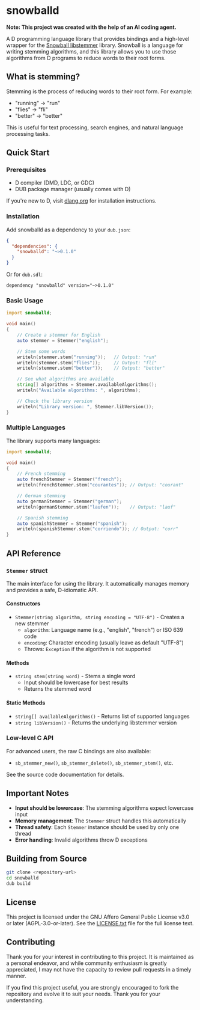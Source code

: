 # snowballd

**Note: This project was created with the help of an AI coding agent.**

A D programming language library that provides bindings and a high-level wrapper for
the [Snowball libstemmer](https://snowballstem.org/) library. Snowball is a language for writing stemming algorithms,
and this library allows you to use those algorithms from D programs to reduce words to their root forms.

## What is stemming?

Stemming is the process of reducing words to their root form. For example:

- "running" → "run"
- "flies" → "fli"
- "better" → "better"

This is useful for text processing, search engines, and natural language processing tasks.

## Quick Start

### Prerequisites

- D compiler (DMD, LDC, or GDC)
- DUB package manager (usually comes with D)

If you're new to D, visit [dlang.org](https://dlang.org) for installation instructions.

### Installation

Add snowballd as a dependency to your `dub.json`:

```json
{
  "dependencies": {
    "snowballd": "~>0.1.0"
  }
}
```

Or for `dub.sdl`:

```sdl
dependency "snowballd" version="~>0.1.0"
```

### Basic Usage

```d
import snowballd;

void main()
{
    // Create a stemmer for English
    auto stemmer = Stemmer("english");

    // Stem some words
    writeln(stemmer.stem("running"));   // Output: "run"
    writeln(stemmer.stem("flies"));     // Output: "fli"
    writeln(stemmer.stem("better"));    // Output: "better"

    // See what algorithms are available
    string[] algorithms = Stemmer.availableAlgorithms();
    writeln("Available algorithms: ", algorithms);

    // Check the library version
    writeln("Library version: ", Stemmer.libVersion());
}
```

### Multiple Languages

The library supports many languages:

```d
import snowballd;

void main()
{
    // French stemming
    auto frenchStemmer = Stemmer("french");
    writeln(frenchStemmer.stem("courantes")); // Output: "courant"

    // German stemming  
    auto germanStemmer = Stemmer("german");
    writeln(germanStemmer.stem("laufen"));    // Output: "lauf"

    // Spanish stemming
    auto spanishStemmer = Stemmer("spanish");
    writeln(spanishStemmer.stem("corriendo")); // Output: "corr"
}
```

## API Reference

### `Stemmer` struct

The main interface for using the library. It automatically manages memory and provides a safe, D-idiomatic API.

#### Constructors

- `Stemmer(string algorithm, string encoding = "UTF-8")` - Creates a new stemmer
    - `algorithm`: Language name (e.g., "english", "french") or ISO 639 code
    - `encoding`: Character encoding (usually leave as default "UTF-8")
    - Throws: `Exception` if the algorithm is not supported

#### Methods

- `string stem(string word)` - Stems a single word
    - Input should be lowercase for best results
    - Returns the stemmed word

#### Static Methods

- `string[] availableAlgorithms()` - Returns list of supported languages
- `string libVersion()` - Returns the underlying libstemmer version

### Low-level C API

For advanced users, the raw C bindings are also available:

- `sb_stemmer_new()`, `sb_stemmer_delete()`, `sb_stemmer_stem()`, etc.

See the source code documentation for details.

## Important Notes

- **Input should be lowercase**: The stemming algorithms expect lowercase input
- **Memory management**: The `Stemmer` struct handles this automatically
- **Thread safety**: Each `Stemmer` instance should be used by only one thread
- **Error handling**: Invalid algorithms throw D exceptions

## Building from Source

```bash
git clone <repository-url>
cd snowballd
dub build
```

## License

This project is licensed under the GNU Affero General Public License v3.0 or later (AGPL-3.0-or-later). See
the [LICENSE.txt](LICENSE.txt) file for the full license text.

## Contributing

Thank you for your interest in contributing to this project. It is maintained as a personal endeavor, and while
community enthusiasm is greatly appreciated, I may not have the capacity to review pull requests in a timely manner.

If you find this project useful, you are strongly encouraged to fork the repository and evolve it to suit your
needs. Thank you for your understanding.
